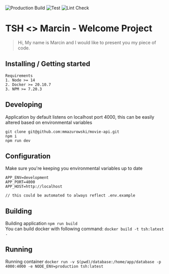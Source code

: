 ![Production Build](https://github.com/mmazurowski/movie-api/workflows/Project%20Build/badge.svg)
![Test](https://github.com/mmazurowski/movie-api/workflows/Test/badge.svg)
![Lint Check](https://github.com/mmazurowski/movie-api/workflows/Lint%20Check/badge.svg)

# TSH <> Marcin - Welcome Project

> Hi, My name is Marcin and I would like to present you my piece of code.

## Installing / Getting started

```
Requirements
1. Node >= 14
2. Docker >= 20.10.7
3. NPM >= 7.20.3
```

## Developing

Application by default listens on localhost port 4000, this can be easily altered based on environmental variables

```
git clone git@github.com:mmazurowski/movie-api.git
npm i
npm run dev
```

## Configuration

Make sure you're keeping you environmental variables up to date

```
APP_ENV=development
APP_PORT=4000
APP_HOST=http://localhost

// this could be automated to always reflect .env.example
```

## Building

Building application
`npm run build`  
You can build docker with following command: `docker build -t tsh:latest .`

## Running

Running container `docker run -v $(pwd)/database:/home/app/database -p 4000:4000 -e NODE_ENV=production tsh:latest`
